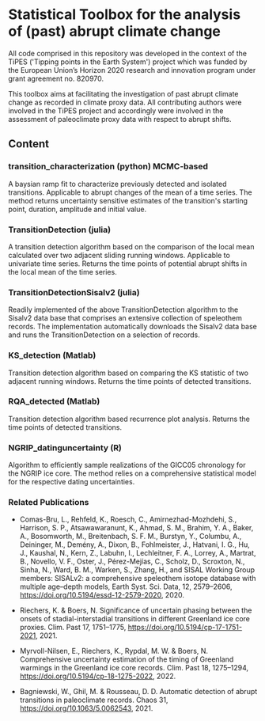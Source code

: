# Statistical Toolbox for the analysis of (past) abrupt climate change

All code comprised in this repository was developed in the
context of the TiPES ('Tipping points in the Earth System')
project which was funded by the European Union’s Horizon 2020
research and innovation program under grant agreement no. 820970.

This toolbox aims at facilitating the investigation of past
abrupt climate change as recorded in climate proxy data. All
contributing authors were involved in the TiPES project and
accordingly were involved in the assessment of paleoclimate proxy
data with respect to abrupt shifts. 

## Content

### transition_characterization (python) MCMC-based

A baysian ramp fit to characterize previously detected and
isolated transitions. Applicable to abrupt changes of the mean of
a time series. The method returns uncertainty sensitive estimates
of the transition's starting point, duration, amplitude and
initial value.

### TransitionDetection (julia)

A transition detection algorithm based on the comparison of the
local mean calculated over two adjacent sliding running windows.
Applicable to univariate time series. Returns the time points of
potential abrupt shifts in the local mean of the time series.

### TransitionDetectionSisalv2 (julia)

Readily implemented of the above TransitionDetection algorithm to
the Sisalv2 data base that comprises an extensive collection of
speleothem records. The implementation automatically downloads
the Sisalv2 data base and runs the TransitionDetection on a
selection of records.

### KS_detection (Matlab)

Transition detection algorithm based on comparing the KS
statistic of two adjacent running windows. Returns the time
points of detected transitions.


### RQA_detected (Matlab)

Transition detection algorithm based recurrence plot analysis.
Returns the time points of detected transitions.

### NGRIP_datinguncertainty (R)

Algorithm to efficiently sample realizations of the GICC05
chronology for the NGRIP ice core. The method relies on a
comprehensive statistical model for the respective dating
uncertainties. 


### Related Publications

* Comas-Bru, L., Rehfeld, K., Roesch, C., Amirnezhad-Mozhdehi, S.,
Harrison, S. P., Atsawawaranunt, K., Ahmad, S. M., Brahim, Y. A.,
Baker, A., Bosomworth, M., Breitenbach, S. F. M., Burstyn, Y.,
Columbu, A., Deininger, M., Demény, A., Dixon, B., Fohlmeister,
J., Hatvani, I. G., Hu, J., Kaushal, N., Kern, Z., Labuhn, I.,
Lechleitner, F. A., Lorrey, A., Martrat, B., Novello, V. F.,
Oster, J., Pérez-Mejías, C., Scholz, D., Scroxton, N., Sinha, N.,
Ward, B. M., Warken, S., Zhang, H., and SISAL Working Group
members: SISALv2: a comprehensive speleothem isotope database
with multiple age–depth models, Earth Syst. Sci. Data, 12,
2579–2606, https://doi.org/10.5194/essd-12-2579-2020, 2020.

* Riechers, K. & Boers, N. Significance of uncertain phasing
between the onsets of stadial-interstadial transitions in
different Greenland ice core proxies. Clim. Past 17, 1751–1775,
https://doi.org/10.5194/cp-17-1751-2021, 2021.

* Myrvoll-Nilsen, E., Riechers, K., Rypdal, M. W. & Boers, N.
Comprehensive uncertainty estimation of the timing of Greenland
warmings in the Greenland ice core records. Clim. Past 18,
1275–1294, https://doi.org/10.5194/cp-18-1275-2022, 2022.

* Bagniewski, W., Ghil, M. & Rousseau, D. D. Automatic detection of
abrupt transitions in paleoclimate records. Chaos 31,
https://doi.org/10.1063/5.0062543, 2021.










